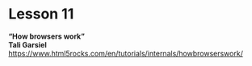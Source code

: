 # Lesson 11

**“How browsers work”  
Tali Garsiel**
<https://www.html5rocks.com/en/tutorials/internals/howbrowserswork/>
